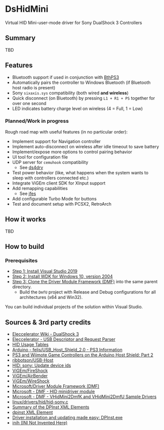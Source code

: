 # DsHidMini

Virtual HID Mini-user-mode driver for Sony DualShock 3 Controllers

## Summary

TBD

## Features

- Bluetooth support if used in conjunction with [BthPS3](https://github.com/ViGEm/BthPS3)
- Automatically pairs the controller to Windows Bluetooth (if Bluetooth host radio is present)
- Sony `sixaxis.sys` compatibility (both wired **and wireless**)
- Quick disconnect (on Bluetooth) by pressing `L1 + R1 + PS` together for over one second
- LED indicates battery charge level on wireless (4 = Full, 1 = Low)

### Planned/Work in progress

Rough road map with useful features (in no particular order):

- Implement support for Navigation controller
- Implement auto-disconnect on wireless after idle timeout to save battery
- Implement/expose more options to control pairing behavior
- UI tool for configuration file
- UDP server for `cemuhook` compatibility
  - See [ds4drv](https://github.com/TheDrHax/ds4drv-cemuhook) 
- Test power behavior (like, what happens when the system wants to sleep with controllers connected etc.)
- Integrate ViGEm client SDK for XInput support
- Add remapping capabilities 
  - See [jfes](https://github.com/dmitrii-eremin/jfes) 
- Add configurable Turbo Mode for buttons
- Test and document setup with PCSX2, RetroArch

## How it works

TBD

## How to build

### Prerequisites

- [Step 1: Install Visual Studio 2019](<https://docs.microsoft.com/en-us/windows-hardware/drivers/download-the-wdk#download-icon-step-1-install-visual-studio-2019>)
- [Step 2: Install WDK for Windows 10, version 2004](<https://docs.microsoft.com/en-us/windows-hardware/drivers/download-the-wdk#download-icon-step-2-install-wdk-for-windows-10-version-2004>)
- [Step 3: Clone the Driver Module Framework (DMF)](https://github.com/microsoft/DMF) into the same parent directory.
  - Build the `DmfU` project with Release and Debug configurations for all architectures (x64 and Win32).

You can build individual projects of the solution within Visual Studio.

## Sources & 3rd party credits

- [Eleccelerator Wiki - DualShock 3](http://eleccelerator.com/wiki/index.php?title=DualShock_3)
- [Eleccelerator - USB Descriptor and Request Parser](http://eleccelerator.com/usbdescreqparser/)
- [HID Usage Tables](https://usb.org/sites/default/files/documents/hut1_12v2.pdf)
- [Arduino - felis/USB_Host_Shield_2.0 - PS3 Information](https://github.com/felis/USB_Host_Shield_2.0/wiki/PS3-Information#USB)
- [PS3 and Wiimote Game Controllers on the Arduino Host Shield: Part 2](https://web.archive.org/web/20160326093555/https://www.circuitsathome.com/mcu/ps3-and-wiimote-game-controllers-on-the-arduino-host-shield-part-2)
- [ribbotson/USB-Host](https://github.com/ribbotson/USB-Host/tree/master/ps3/PS3USB)
- [HID: sony: Update device ids](https://patchwork.kernel.org/patch/9367441/)
- [ViGEm/FireShock](https://github.com/ViGEm/FireShock)
- [ViGEm/AirBender](https://github.com/ViGEm/AirBender)
- [ViGEm/WireShock](https://github.com/ViGEm/WireShock)
- [Microsoft/Driver Module Framework (DMF)](https://github.com/microsoft/DMF)
- [Microsoft - DMF - HID minidriver module](https://github.com/microsoft/DMF/issues/69)
- [Microsoft - DMF - VHidMini2DmfK and VHidMini2DmfU Sample Drivers](https://github.com/microsoft/DMF/tree/master/DmfSamples/VHidMini2Dmf)
- [linux/drivers/hid/hid-sony.c](https://github.com/torvalds/linux/blob/master/drivers/hid/hid-sony.c)
- [Summary of the DPInst XML Elements](https://web.archive.org/web/20120623222252/http://msdn.microsoft.com/en-us/library/ff553383.aspx)
- [dpinst XML Element](https://docs.microsoft.com/en-us/windows-hardware/drivers/install/dpinst-xml-element)
- [Driver installation and updating made easy: DPInst.exe](https://docs.microsoft.com/en-us/archive/blogs/svengruenitz/driver-installation-and-updating-made-easy-dpinst-exe)
- [inih (INI Not Invented Here)](https://github.com/benhoyt/inih)
